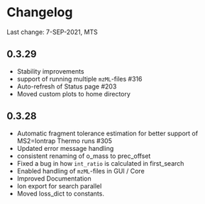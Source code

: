 # Changelog

Last change: 7-SEP-2021, MTS

## 0.3.29
* Stability improvements
* support of running multiple `mzML`-files #316
* Auto-refresh of Status page #203
* Moved custom plots to home directory

## 0.3.28

* Automatic fragment tolerance estimation for better support of MS2=Iontrap Thermo runs #305
* Updated error message handling
* consistent renaming of o_mass to prec_offset
* Fixed a bug in how `int_ratio` is calculated in first_search
* Enabled handling of `mzML`-files in GUI / Core
* Improved Documentation
* Ion export for search parallel
* Moved loss_dict to constants.
